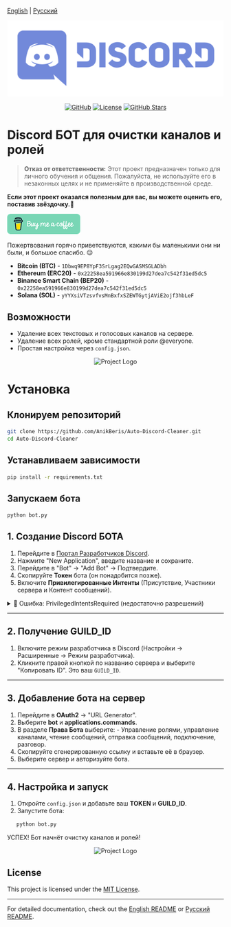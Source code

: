 [English](/README.md) | [Русский](/README.ru_RU.md)

<p align="center">
  <picture>
    <source media="(prefers-color-scheme: dark)" srcset="./media/logo-light.png">
    <img alt="Project Logo" src="./media/logo-light.png">
  </picture>
</p>

<div align="center">

[![GitHub](https://img.shields.io/badge/GitHub-blue?style=flat&logo=github)](https://github.com/AnikBeris)
[![License](https://img.shields.io/badge/License-purple?style=flat&logo=github)](https://github.com/AnikBeris/AutoRoleChannelBot/blob/main/LICENSE)
[![GitHub Stars](https://img.shields.io/github/stars/your-repo?style=flat&logo=github&label=Звёзды&color=orange)](https://github.com/AnikBeris)

</div>

# Discord БОТ для очистки каналов и ролей

> **Отказ от ответственности:** Этот проект предназначен только для личного обучения и общения. Пожалуйста, не используйте его в незаконных целях и не применяйте в производственной среде.

**Если этот проект оказался полезным для вас, вы можете оценить его, поставив звёздочку.**:star2:

<p align="left">
  <a href="https://pay.cloudtips.ru/p/7249ba98" target="_blank">
    <img src="./media/buymeacoffe.png" alt="Image">
  </a>
</p>

Пожертвования горячо приветствуются, какими бы маленькими они ни были, и большое спасибо. 😌

- **Bitcoin (BTC)** - `1Dbwq9EP8YpF3SrLgag2EQwGASMSGLADbh`
- **Ethereum (ERC20)** - `0x22258ea591966e830199d27dea7c542f31ed5dc5`
- **Binance Smart Chain (BEP20)** - `0x22258ea591966e830199d27dea7c542f31ed5dc5`
- **Solana (SOL)** - `yYYXsiVTzsvfvsMnBxfxSZEWTGytjAViE2ojf3hbLeF`

## Возможности
- Удаление всех текстовых и голосовых каналов на сервере.
- Удаление всех ролей, кроме стандартной роли @everyone.
- Простая настройка через `config.json`.

<p align="center">
  <picture>
    <source media="(prefers-color-scheme: dark)" srcset="./media/05-info-channel-del.gif">
    <img alt="Project Logo" src="./media/05-info-channel-del.gif">
  </picture>
</p>


# Установка

## Клонируем репозиторий
```bash
git clone https://github.com/AnikBeris/Auto-Discord-Cleaner.git
cd Auto-Discord-Cleaner
```

## Устанавливаем зависимости
```bash
pip install -r requirements.txt
```
## Запускаем бота
```bash
python bot.py
```

## 1. Создание Discord БОТА
1. Перейдите в [Портал Разработчиков Discord](https://discord.com/developers/applications).
2. Нажмите "New Application", введите название и сохраните.
3. Перейдите в "Bot" -> "Add Bot" -> Подтвердите.
4. Скопируйте **Токен** бота (он понадобится позже).
5. Включите **Привилегированные Интенты** (Присутствие, Участники сервера и Контент сообщений).

<details>
    <summary>🚨 Ошибка: PrivilegedIntentsRequired (недостаточно разрешений)</summary>

# Бот требует разрешений (privileged intents), которые не включены в панели разработчика.
---
## ✅ Как исправить?
### 1️⃣ Включите Privileged Intents в Discord Developer Portal
  1. Перейдите на Discord Developer Portal.
  2. Выберите ваше приложение (бота).
  3. Перейдите во вкладку "Bot" в левом меню.
  4. Найдите секцию "Privileged Gateway Intents" и включите:
     4.1. ✅ "PRESENCE INTENT" (необязательно)
     4.2. ✅ "SERVER MEMBERS INTENT" (обязательно)
     4.3. ✅ "MESSAGE CONTENT INTENT" (если используется анализ сообщений)
  5. "Save Changes".
### 2️⃣ Перезапустите бота
  1. Остановите работу бота (Ctrl + C в терминале).
  2. Запустите бота снова:

```bash
python bot+roles.py
```


</details>

---

## 2. Получение GUILD_ID
1. Включите режим разработчика в Discord (Настройки -> Расширенные -> Режим разработчика).
2. Кликните правой кнопкой по названию сервера и выберите "Копировать ID". Это ваш `GUILD_ID`.

---

## 3. Добавление бота на сервер
  1. Перейдите в **OAuth2** -> "URL Generator".
  2. Выберите **bot** и **applications.commands**.
  3. В разделе **Права Бота** выберите:
    - Управление ролями, управление каналами, чтение сообщений, отправка сообщений, подключение, разговор.
  4. Скопируйте сгенерированную ссылку и вставьте её в браузер.
  5. Выберите сервер и авторизуйте бота.

---

## 4. Настройка и запуск
  1. Откройте `config.json` и добавьте ваш **TOKEN** и **GUILD_ID**.
  2. Запустите бота:
   
```bash
   python bot.py
```
УСПЕХ! Бот начнёт очистку каналов и ролей!

<p align="center">
  <picture>
    <source media="(prefers-color-scheme: dark)" srcset="./media/05-info-channel-del.gif">
    <img alt="Project Logo" src="./media/05-info-channel-del.gif">
  </picture>
</p>



## License
This project is licensed under the [MIT License](https://github.com/your-repo/blob/main/LICENSE).

---

For detailed documentation, check out the [English README](/README.md) or [Русский README](/README_ru_RU.md).
